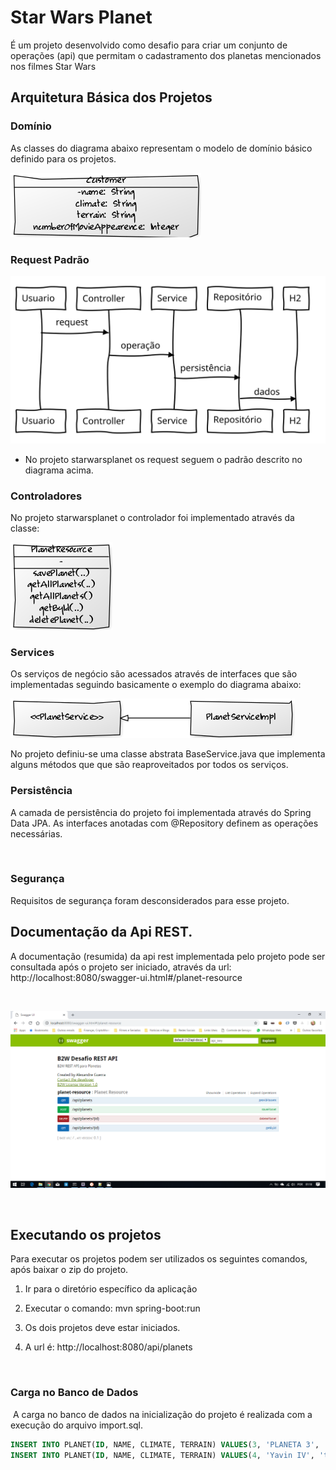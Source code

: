 **Star Wars Planet**
====================


É um projeto desenvolvido como desafio para criar um conjunto de operações (api) que permitam o cadastramento dos planetas mencionados nos filmes Star Wars



Arquitetura Básica dos Projetos
-----------------------------------



### **Domínio**

As classes do diagrama abaixo representam o modelo de domínio básico definido para os projetos.




![](images/diagrama_classe.png)



### **Request Padrão**



![](images/request_padrao.svg)



-   No projeto starwarsplanet os request seguem o padrão descrito no diagrama acima.



### **Controladores**

No projeto starwarsplanet o controlador foi implementado através da classe:



![](images/controladores.png)



### **Services**

Os serviços de negócio são acessados através de interfaces que são implementadas seguindo basicamente o exemplo do diagrama abaixo:




![](images/services.png)



No projeto definiu-se uma classe abstrata BaseService.java que implementa alguns métodos que que são reaproveitados por todos os serviços.



### **Persistência**


A camada de persistência do projeto foi implementada através do Spring Data JPA. As interfaces anotadas com @Repository definem as operações necessárias.

 

### Segurança

Requisitos de segurança foram desconsiderados para esse projeto.



**Documentação da Api REST.**
-----------------------------


A documentação (resumida) da api rest implementada pelo projeto pode ser consultada após o projeto ser iniciado, através da url: http://localhost:8080/swagger-ui.html#/planet-resource

 

![](images/documentacao_api.png)

  



**Executando os projetos**
--------------------------

Para executar os projetos podem ser utilizados os seguintes comandos, após
baixar o zip do projeto.

1.  Ir para o diretório específico da aplicação

2.  Executar o comando: mvn spring-boot:run

3.  Os dois projetos deve estar iniciados.

4.  A url é: http://localhost:8080/api/planets

 

### **Carga no Banco de Dados**

 A carga no banco de dados na inicialização do projeto é realizada com a execução do arquivo import.sql.

```sql
INSERT INTO PLANET(ID, NAME, CLIMATE, TERRAIN) VALUES(3, 'PLANETA 3', 'CLIMATE 3', 'TERRAIN 3');
INSERT INTO PLANET(ID, NAME, CLIMATE, TERRAIN) VALUES(4, 'Yavin IV', 'temperate, tropical', 'jungle, rainforests');

```


